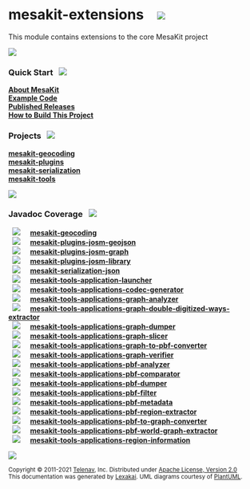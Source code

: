 [//]: # (start-user-text)



[//]: # (end-user-text)

# mesakit-extensions &nbsp;&nbsp; <img src="https://telenav.github.io/telenav-assets/images/icons/stars-32.png" srcset="https://telenav.github.io/telenav-assets/images/icons/stars-32-2x.png 2x"/>

This module contains extensions to the core MesaKit project 

<img src="https://telenav.github.io/telenav-assets/images/separators/horizontal-line-512.png" srcset="https://telenav.github.io/telenav-assets/images/separators/horizontal-line-512-2x.png 2x"/>

[//]: # (start-user-text)

### Quick Start <a name = "quick-start"></a>&nbsp; <img src="https://telenav.github.io/telenav-assets/images/icons/rocket-32.png" srcset="https://telenav.github.io/telenav-assets/images/icons/rocket-32-2x.png 2x"/>

[**About MesaKit**](#about)  
[**Example Code**](https://github.com/Telenav/mesakit-examples)  
[**Published Releases**](https://repo1.maven.org/maven2/com/telenav/mesakit/)  
[**How to Build This Project**](https://github.com/Telenav/telenav-build/blob/develop/documentation/building.md) <!-- [branch-name] -->   

[//]: # (end-user-text)

### Projects <a name = "projects"></a> &nbsp; <img src="https://telenav.github.io/telenav-assets/images/icons/gears-32.png" srcset="https://telenav.github.io/telenav-assets/images/icons/gears-32-2x.png 2x"/>

[**mesakit-geocoding**](mesakit-geocoding/README.md)  
[**mesakit-plugins**](mesakit-plugins/README.md)  
[**mesakit-serialization**](mesakit-serialization/README.md)  
[**mesakit-tools**](mesakit-tools/README.md)  

<img src="https://telenav.github.io/telenav-assets/images/separators/horizontal-line-128.png" srcset="https://telenav.github.io/telenav-assets/images/separators/horizontal-line-128-2x.png 2x"/>

### Javadoc Coverage <a name = "javadoc-coverage"></a> &nbsp; <img src="https://telenav.github.io/telenav-assets/images/icons/bargraph-24.png" srcset="https://telenav.github.io/telenav-assets/images/icons/bargraph-24-2x.png 2x"/>

&nbsp; <img src="https://telenav.github.io/telenav-assets/images/meter/meter-10-96.png" srcset="https://telenav.github.io/telenav-assets/images/meter/meter-10-96-2x.png 2x"/>
 &nbsp; &nbsp; [**mesakit-geocoding**](mesakit-geocoding/README.md)  
&nbsp; <img src="https://telenav.github.io/telenav-assets/images/meter/meter-50-96.png" srcset="https://telenav.github.io/telenav-assets/images/meter/meter-50-96-2x.png 2x"/>
 &nbsp; &nbsp; [**mesakit-plugins-josm-geojson**](mesakit-plugins/josm/geojson/README.md)  
&nbsp; <img src="https://telenav.github.io/telenav-assets/images/meter/meter-40-96.png" srcset="https://telenav.github.io/telenav-assets/images/meter/meter-40-96-2x.png 2x"/>
 &nbsp; &nbsp; [**mesakit-plugins-josm-graph**](mesakit-plugins/josm/graph/README.md)  
&nbsp; <img src="https://telenav.github.io/telenav-assets/images/meter/meter-50-96.png" srcset="https://telenav.github.io/telenav-assets/images/meter/meter-50-96-2x.png 2x"/>
 &nbsp; &nbsp; [**mesakit-plugins-josm-library**](mesakit-plugins/josm/library/README.md)  
&nbsp; <img src="https://telenav.github.io/telenav-assets/images/meter/meter-70-96.png" srcset="https://telenav.github.io/telenav-assets/images/meter/meter-70-96-2x.png 2x"/>
 &nbsp; &nbsp; [**mesakit-serialization-json**](mesakit-serialization/json/README.md)  
&nbsp; <img src="https://telenav.github.io/telenav-assets/images/meter/meter-50-96.png" srcset="https://telenav.github.io/telenav-assets/images/meter/meter-50-96-2x.png 2x"/>
 &nbsp; &nbsp; [**mesakit-tools-application-launcher**](mesakit-tools/application-launcher/README.md)  
&nbsp; <img src="https://telenav.github.io/telenav-assets/images/meter/meter-30-96.png" srcset="https://telenav.github.io/telenav-assets/images/meter/meter-30-96-2x.png 2x"/>
 &nbsp; &nbsp; [**mesakit-tools-applications-codec-generator**](mesakit-tools/applications/codec-generator/README.md)  
&nbsp; <img src="https://telenav.github.io/telenav-assets/images/meter/meter-40-96.png" srcset="https://telenav.github.io/telenav-assets/images/meter/meter-40-96-2x.png 2x"/>
 &nbsp; &nbsp; [**mesakit-tools-applications-graph-analyzer**](mesakit-tools/applications/graph-analyzer/README.md)  
&nbsp; <img src="https://telenav.github.io/telenav-assets/images/meter/meter-80-96.png" srcset="https://telenav.github.io/telenav-assets/images/meter/meter-80-96-2x.png 2x"/>
 &nbsp; &nbsp; [**mesakit-tools-applications-graph-double-digitized-ways-extractor**](mesakit-tools/applications/graph-double-digitized-ways-extractor/README.md)  
&nbsp; <img src="https://telenav.github.io/telenav-assets/images/meter/meter-90-96.png" srcset="https://telenav.github.io/telenav-assets/images/meter/meter-90-96-2x.png 2x"/>
 &nbsp; &nbsp; [**mesakit-tools-applications-graph-dumper**](mesakit-tools/applications/graph-dumper/README.md)  
&nbsp; <img src="https://telenav.github.io/telenav-assets/images/meter/meter-30-96.png" srcset="https://telenav.github.io/telenav-assets/images/meter/meter-30-96-2x.png 2x"/>
 &nbsp; &nbsp; [**mesakit-tools-applications-graph-slicer**](mesakit-tools/applications/graph-slicer/README.md)  
&nbsp; <img src="https://telenav.github.io/telenav-assets/images/meter/meter-90-96.png" srcset="https://telenav.github.io/telenav-assets/images/meter/meter-90-96-2x.png 2x"/>
 &nbsp; &nbsp; [**mesakit-tools-applications-graph-to-pbf-converter**](mesakit-tools/applications/graph-to-pbf-converter/README.md)  
&nbsp; <img src="https://telenav.github.io/telenav-assets/images/meter/meter-30-96.png" srcset="https://telenav.github.io/telenav-assets/images/meter/meter-30-96-2x.png 2x"/>
 &nbsp; &nbsp; [**mesakit-tools-applications-graph-verifier**](mesakit-tools/applications/graph-verifier/README.md)  
&nbsp; <img src="https://telenav.github.io/telenav-assets/images/meter/meter-60-96.png" srcset="https://telenav.github.io/telenav-assets/images/meter/meter-60-96-2x.png 2x"/>
 &nbsp; &nbsp; [**mesakit-tools-applications-pbf-analyzer**](mesakit-tools/applications/pbf-analyzer/README.md)  
&nbsp; <img src="https://telenav.github.io/telenav-assets/images/meter/meter-30-96.png" srcset="https://telenav.github.io/telenav-assets/images/meter/meter-30-96-2x.png 2x"/>
 &nbsp; &nbsp; [**mesakit-tools-applications-pbf-comparator**](mesakit-tools/applications/pbf-comparator/README.md)  
&nbsp; <img src="https://telenav.github.io/telenav-assets/images/meter/meter-30-96.png" srcset="https://telenav.github.io/telenav-assets/images/meter/meter-30-96-2x.png 2x"/>
 &nbsp; &nbsp; [**mesakit-tools-applications-pbf-dumper**](mesakit-tools/applications/pbf-dumper/README.md)  
&nbsp; <img src="https://telenav.github.io/telenav-assets/images/meter/meter-80-96.png" srcset="https://telenav.github.io/telenav-assets/images/meter/meter-80-96-2x.png 2x"/>
 &nbsp; &nbsp; [**mesakit-tools-applications-pbf-filter**](mesakit-tools/applications/pbf-filter/README.md)  
&nbsp; <img src="https://telenav.github.io/telenav-assets/images/meter/meter-40-96.png" srcset="https://telenav.github.io/telenav-assets/images/meter/meter-40-96-2x.png 2x"/>
 &nbsp; &nbsp; [**mesakit-tools-applications-pbf-metadata**](mesakit-tools/applications/pbf-metadata/README.md)  
&nbsp; <img src="https://telenav.github.io/telenav-assets/images/meter/meter-40-96.png" srcset="https://telenav.github.io/telenav-assets/images/meter/meter-40-96-2x.png 2x"/>
 &nbsp; &nbsp; [**mesakit-tools-applications-pbf-region-extractor**](mesakit-tools/applications/pbf-region-extractor/README.md)  
&nbsp; <img src="https://telenav.github.io/telenav-assets/images/meter/meter-60-96.png" srcset="https://telenav.github.io/telenav-assets/images/meter/meter-60-96-2x.png 2x"/>
 &nbsp; &nbsp; [**mesakit-tools-applications-pbf-to-graph-converter**](mesakit-tools/applications/pbf-to-graph-converter/README.md)  
&nbsp; <img src="https://telenav.github.io/telenav-assets/images/meter/meter-40-96.png" srcset="https://telenav.github.io/telenav-assets/images/meter/meter-40-96-2x.png 2x"/>
 &nbsp; &nbsp; [**mesakit-tools-applications-pbf-world-graph-extractor**](mesakit-tools/applications/pbf-world-graph-extractor/README.md)  
&nbsp; <img src="https://telenav.github.io/telenav-assets/images/meter/meter-40-96.png" srcset="https://telenav.github.io/telenav-assets/images/meter/meter-40-96-2x.png 2x"/>
 &nbsp; &nbsp; [**mesakit-tools-applications-region-information**](mesakit-tools/applications/region-information/README.md)

[//]: # (start-user-text)



[//]: # (end-user-text)

<img src="https://telenav.github.io/telenav-assets/images/separators/horizontal-line-512.png" srcset="https://telenav.github.io/telenav-assets/images/separators/horizontal-line-512-2x.png 2x"/>

<sub>Copyright &#169; 2011-2021 [Telenav](https://telenav.com), Inc. Distributed under [Apache License, Version 2.0](LICENSE)</sub>  
<sub>This documentation was generated by [Lexakai](https://www.lexakai.org). UML diagrams courtesy of [PlantUML](https://plantuml.com).</sub>
